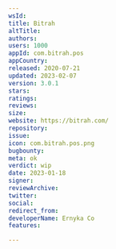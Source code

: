 ```yaml
---
wsId: 
title: Bitrah
altTitle: 
authors: 
users: 1000
appId: com.bitrah.pos
appCountry: 
released: 2020-07-21
updated: 2023-02-07
version: 3.0.1
stars: 
ratings: 
reviews: 
size: 
website: https://bitrah.com/
repository: 
issue: 
icon: com.bitrah.pos.png
bugbounty: 
meta: ok
verdict: wip
date: 2023-01-18
signer: 
reviewArchive: 
twitter: 
social: 
redirect_from: 
developerName: Ernyka Co
features: 

---
```


